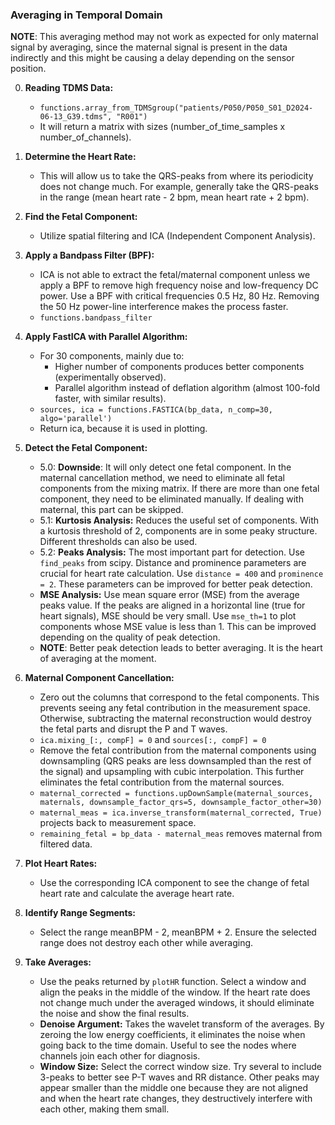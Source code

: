 ### Averaging in Temporal Domain

**NOTE**: This averaging method may not work as expected for only maternal signal by averaging, since the maternal signal is present in the data indirectly and this might be causing a delay depending on the sensor position.

0. **Reading TDMS Data:**
    - `functions.array_from_TDMSgroup("patients/P050/P050_S01_D2024-06-13_G39.tdms", "R001")`
    - It will return a matrix with sizes (number_of_time_samples x number_of_channels).

1. **Determine the Heart Rate:**
    - This will allow us to take the QRS-peaks from where its periodicity does not change much. For example, generally take the QRS-peaks in the range (mean heart rate - 2 bpm, mean heart rate + 2 bpm).

2. **Find the Fetal Component:**
    - Utilize spatial filtering and ICA (Independent Component Analysis).

3. **Apply a Bandpass Filter (BPF):**
    - ICA is not able to extract the fetal/maternal component unless we apply a BPF to remove high frequency noise and low-frequency DC power. Use a BPF with critical frequencies 0.5 Hz, 80 Hz. Removing the 50 Hz power-line interference makes the process faster.
    - `functions.bandpass_filter`

4. **Apply FastICA with Parallel Algorithm:**
    - For 30 components, mainly due to:
        - Higher number of components produces better components (experimentally observed).
        - Parallel algorithm instead of deflation algorithm (almost 100-fold faster, with similar results).
    - `sources, ica = functions.FASTICA(bp_data, n_comp=30, algo='parallel')`
    - Return ica, because it is used in plotting.

5. **Detect the Fetal Component:**
    - 5.0: **Downside**: It will only detect one fetal component. In the maternal cancellation method, we need to eliminate all fetal components from the mixing matrix. If there are more than one fetal component, they need to be eliminated manually. If dealing with maternal, this part can be skipped.
    - 5.1: **Kurtosis Analysis:** Reduces the useful set of components. With a kurtosis threshold of 2, components are in some peaky structure. Different thresholds can also be used.
    - 5.2: **Peaks Analysis:** The most important part for detection. Use `find_peaks` from scipy. Distance and prominence parameters are crucial for heart rate calculation. Use `distance = 400` and `prominence = 2`. These parameters can be improved for better peak detection.
    - **MSE Analysis:** Use mean square error (MSE) from the average peaks value. If the peaks are aligned in a horizontal line (true for heart signals), MSE should be very small. Use `mse_th=1` to plot components whose MSE value is less than 1. This can be improved depending on the quality of peak detection.
    - **NOTE**: Better peak detection leads to better averaging. It is the heart of averaging at the moment.

6. **Maternal Component Cancellation:**
    - Zero out the columns that correspond to the fetal components. This prevents seeing any fetal contribution in the measurement space. Otherwise, subtracting the maternal reconstruction would destroy the fetal parts and disrupt the P and T waves.
    - `ica.mixing_[:, compF] = 0` and `sources[:, compF] = 0`
    - Remove the fetal contribution from the maternal components using downsampling (QRS peaks are less downsampled than the rest of the signal) and upsampling with cubic interpolation. This further eliminates the fetal contribution from the maternal sources.
    - `maternal_corrected = functions.upDownSample(maternal_sources, maternals, downsample_factor_qrs=5, downsample_factor_other=30)`
    - `maternal_meas = ica.inverse_transform(maternal_corrected, True)` projects back to measurement space.
    - `remaining_fetal = bp_data - maternal_meas` removes maternal from filtered data.

7. **Plot Heart Rates:**
    - Use the corresponding ICA component to see the change of fetal heart rate and calculate the average heart rate.

8. **Identify Range Segments:**
    - Select the range meanBPM - 2, meanBPM + 2. Ensure the selected range does not destroy each other while averaging.

9. **Take Averages:**
    - Use the peaks returned by `plotHR` function. Select a window and align the peaks in the middle of the window. If the heart rate does not change much under the averaged windows, it should eliminate the noise and show the final results.
    - **Denoise Argument:** Takes the wavelet transform of the averages. By zeroing the low energy coefficients, it eliminates the noise when going back to the time domain. Useful to see the nodes where channels join each other for diagnosis.
    - **Window Size:** Select the correct window size. Try several to include 3-peaks to better see P-T waves and RR distance. Other peaks may appear smaller than the middle one because they are not aligned and when the heart rate changes, they destructively interfere with each other, making them small.
